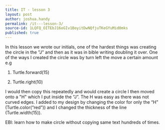 ```yaml
---
title: IT - lesson 3
layout: post
author: joshua.handy
permalink: /it---lesson-3/
source-id: 1LQFQ_OITEbJ16oGIv1BoyitDwNQfjuTKeGYuMid0mks
published: true
---
```

In this lesson we wrote our initials, one of the hardest things was creating the circle in the "J" and then as it was in bible writing doubling it over. One of the ways I created the circle was by turn left the move a certain amount e.g

1. Turtle.forward(15)

2. Turtle.right(10)

I would then copy this repeatedly and would create a circle I then moved onto a "H" which I put inside the “J”. The H was easy as there was not curved edges. I added to my design by changing the color for only the “H” (Turtle.color(“red”)) and I changed the thickness of the line (Turtle.width(15)).

EBI: learn how to make circle without copying same text hundreds of times.


